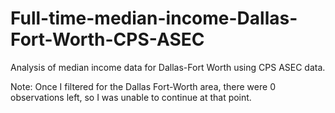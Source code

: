 # Full-time-median-income-Dallas-Fort-Worth-CPS-ASEC
Analysis of median income data for Dallas-Fort Worth using CPS ASEC data.

Note: Once I filtered for the Dallas Fort-Worth area, there were 0 observations left, so I was unable to continue at that point.
